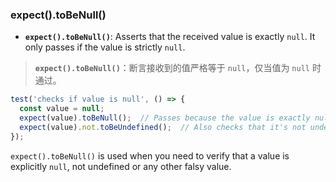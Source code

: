 ### expect().toBeNull()

- **`expect().toBeNull()`**: Asserts that the received value is exactly `null`. It only passes if the value is strictly `null`.

> **`expect().toBeNull()`**：断言接收到的值严格等于 `null`，仅当值为 `null` 时通过。

```js
test('checks if value is null', () => {
  const value = null;
  expect(value).toBeNull();  // Passes because the value is exactly null
  expect(value).not.toBeUndefined();  // Also checks that it's not undefined
});
```

`expect().toBeNull()` is used when you need to verify that a value is explicitly `null`, not undefined or any other falsy value.